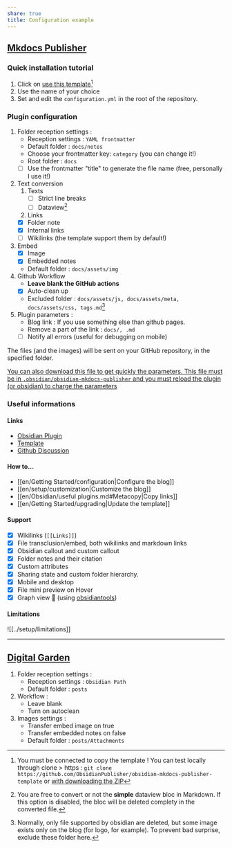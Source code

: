 ```yaml
---
share: true
title: Configuration example
---
```


## [Mkdocs Publisher](https://obsidian-publisher.netlify.app)
### Quick installation tutorial
1. Click on [use this template](https://github.com/obsidianPublisher/obsidian-mkdocs-publisher-template/generate)[^1]
2. Use the name of your choice
3. Set and edit the `configuration.yml` in the root of the repository.

### Plugin configuration

1. Folder reception settings : 
    - Reception settings : `YAML frontmatter`
    - Default folder : `docs/notes`
    - Choose your frontmatter key: `category` (you can change it!)
    - Root folder : `docs`
    - [ ] Use the frontmatter "title" to generate the file name (free, personally I use it!)
2. Text conversion
   1. Texts
       - [ ] Strict line breaks
       - [ ] Dataview[^4]
    2. Links 
      - [x] Folder note
      - [x] Internal links
      - [ ] Wikilinks (the template support them by default!) 
3. Embed
   - [x] Image
   - [x] Embedded notes
   - Default folder : `docs/assets/img`
4. Github Workflow
    - **Leave blank the GitHub actions**
    - [x] Auto-clean up 
    - Excluded folder : `docs/assets/js, docs/assets/meta, docs/assets/css, tags.md`[^3]
5. Plugin parameters :
    - Blog link : If you use something else than github pages.
    - Remove a part of the link : `docs/, .md`
    - [ ] Notify all errors (useful for debugging on mobile)

The files (and the images) will be sent on your GitHub repository, in the specified folder. 

[You can also download this file to get quickly the parameters. This file must be in `.obsidian/obsidian-mkdocs-publisher` and you must reload the plugin (or obsidian) to charge the parameters](https://raw.githubusercontent.com/ObsidianPublisher/obsidian-mkdocs-publisher-docs/main/download/data.json)

### Useful informations
#### Links
- [Obsidian Plugin](https://github.com/obsidianPublisher/obsidian-github-publisher)
- [Template](https://github.com/obsidianPublisher/obsidian-mkdocs-publisher-template)
- [Github Discussion](https://github.com/ObsidianPublisher/obsidian-github-publisher/discussions)

#### How to...
- [[en/Getting Started/configuration|Configure the blog]]
- [[en/setup/customization|Customize the blog]]
- [[en/Obsidian/useful plugins.md#Metacopy|Copy links]]
- [[en/Getting Started/upgrading|Update the template]]

#### Support
- [x] Wikilinks (`[[Links]]`)
- [x] File transclusion/embed, both wikilinks and markdown links
- [x] Obsidian callout and custom callout
- [x] Folder notes and their citation
- [x] Custom attributes
- [x] Sharing state and custom folder hierarchy.
- [x] Mobile and desktop
- [x] File mini preview on Hover
- [x] Graph view 🎉 (using [obsidiantools](https://github.com/mfarragher/obsidiantools)) 

#### Limitations

![[../setup/limitations]]

---
## [Digital Garden](https://github.com/TuanManhCao/digital-garden)

1. Folder reception settings : 
    - Reception settings : `Obsidian Path`
    - Default folder : `posts`
2. Workflow : 
    - Leave blank
    - Turn on autoclean
3. Images settings :
    - Transfer embed image on true
    - Transfer embedded notes on false
    - Default folder : `posts/Attachments`

[^1]: You must be connected to copy the template ! You can test locally through clone > https : `git clone https://github.com/ObsidianPublisher/obsidian-mkdocs-publisher-template` or [with downloading the ZIP](https://github.com/ObsidianPublisher/obsidian-mkdocs-publisher-template/archive/refs/heads/main.zip)
[^2]: You need to be connected to generate it.
[^3]: Normally, only file supported by obsidian are deleted, but some image exists only on the blog (for logo, for example). To prevent bad surprise, exclude these folder here.
[^4]: You are free to convert or not the **simple** dataview bloc in Markdown. If this option is disabled, the bloc will be deleted complety in the converted file. 

